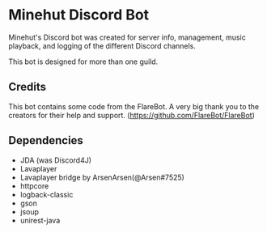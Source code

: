 # Minehut Discord Bot
Minehut's Discord bot was created for server info, management, music playback, and logging of the different Discord channels.

This bot is designed for more than one guild.

## Credits
This bot contains some code from the FlareBot. A very big thank you to the creators
for their help and support. (https://github.com/FlareBot/FlareBot)

## Dependencies
- JDA (was Discord4J)
- Lavaplayer
- Lavaplayer bridge by ArsenArsen(@Arsen#7525)
- httpcore
- logback-classic
- gson
- jsoup
- unirest-java
